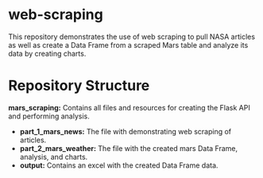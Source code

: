 # web-scraping
This repository demonstrates the use of web scraping to pull NASA articles as well as create a Data Frame from a scraped Mars table and analyze its data by creating charts.

# Repository Structure
**mars_scraping:** Contains all files and resources for creating the Flask API and performing analysis.
  + **part_1_mars_news:** The file with demonstrating web scraping of articles.
  + **part_2_mars_weather:** The file with the created mars Data Frame, analysis, and charts.
  + **output:** Contains an excel with the created Data Frame data.
  
